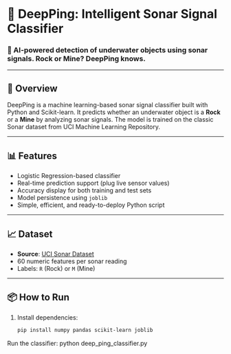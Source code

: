 # 🚀 DeepPing: Intelligent Sonar Signal Classifier

### 🌟 AI-powered detection of underwater objects using sonar signals. Rock or Mine? DeepPing knows.

---

## 📌 Overview

DeepPing is a machine learning-based sonar signal classifier built with Python and Scikit-learn. It predicts whether an underwater object is a **Rock** or a **Mine** by analyzing sonar signals. The model is trained on the classic Sonar dataset from UCI Machine Learning Repository.

---

## 📊 Features

- Logistic Regression-based classifier
- Real-time prediction support (plug live sensor values)
- Accuracy display for both training and test sets
- Model persistence using `joblib`
- Simple, efficient, and ready-to-deploy Python script

---

## 📈 Dataset

- **Source**: [UCI Sonar Dataset](https://archive.ics.uci.edu/ml/datasets/connectionist+bench+(sonar,+mines+vs.+rocks))
- 60 numeric features per sonar reading
- Labels: `R` (Rock) or `M` (Mine)

---

## 📦 How to Run

1. Install dependencies:
   ```bash
   pip install numpy pandas scikit-learn joblib

  Run the classifier:
python deep_ping_classifier.py

